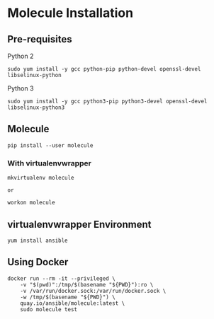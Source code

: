 # Molecule Installation

## Pre-requisites
Python 2
```
sudo yum install -y gcc python-pip python-devel openssl-devel libselinux-python
```

Python 3
```
sudo yum install -y gcc python3-pip python3-devel openssl-devel libselinux-python3
```


## Molecule

```
pip install --user molecule
```

### With virtualenvwrapper

```
mkvirtualenv molecule

or 

workon molecule
```

## virtualenvwrapper Environment
```
yum install ansible
```

## Using Docker
```
docker run --rm -it --privileged \
    -v "$(pwd)":/tmp/$(basename "${PWD}"):ro \
    -v /var/run/docker.sock:/var/run/docker.sock \
    -w /tmp/$(basename "${PWD}") \
    quay.io/ansible/molecule:latest \
    sudo molecule test
```